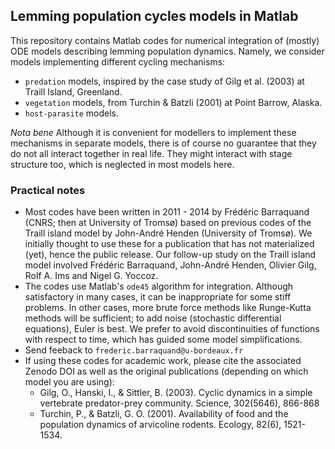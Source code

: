 ## Lemming population cycles models in Matlab

This repository contains Matlab codes for numerical integration of (mostly) ODE models describing lemming population dynamics. Namely, we consider models implementing different cycling mechanisms: 

- ``predation`` models, inspired by the case study of Gilg et al. (2003) at Traill Island, Greenland. 
- ``vegetation`` models, from Turchin & Batzli (2001) at Point Barrow, Alaska. 
- ``host-parasite`` models. 

*Nota bene* Although it is convenient for modellers to implement these mechanisms in separate models, there is of course no guarantee that they do not all interact together in real life. They might interact with stage structure too, which is neglected in most models here. 

### Practical notes 

- Most codes have been written in 2011 - 2014 by Frédéric Barraquand (CNRS; then at University of Tromsø) based on previous codes of the Traill island model by John-André Henden (University of Tromsø). We initially thought to use these for a publication that has not materialized (yet), hence the public release. Our follow-up study on the Traill island model involved Frédéric Barraquand, John-André Henden, Olivier Gilg, Rolf A. Ims and Nigel G. Yoccoz. 
- The codes use Matlab's ``ode45`` algorithm for integration. Although satisfactory in many cases, it can be inappropriate for some stiff problems. In other cases, more brute force methods like Runge-Kutta methods will be sufficient; to add noise (stochastic differential equations), Euler is best. We prefer to avoid discontinuities of functions with respect to time, which has guided some model simplifications.
- Send feeback to ``frederic.barraquand@u-bordeaux.fr`` 
- If using these codes for academic work, please cite the associated Zenodo DOI as well as the original publications (depending on which model you are using):
     + Gilg, O., Hanski, I., & Sittler, B. (2003). Cyclic dynamics in a simple vertebrate predator-prey community. Science, 302(5646), 866-868
     + Turchin, P., & Batzli, G. O. (2001). Availability of food and the population dynamics of arvicoline rodents. Ecology, 82(6), 1521-1534.





